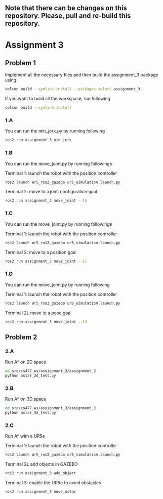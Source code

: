 ## Note that there can be changes on this repository. Please, pull and re-build this repository.

# Assignment 3
## Problem 1

Implement all the necessary files and then build the assignment_3 package using
~~~~bash
colcon build --symlink-install --packages-select assignment_3
~~~~

If you want to build all the workspace, run following
~~~~bash
colcon build --symlink-install 
~~~~

### 1.A
You can run the min_jerk.py by running following 
~~~~bash
ros2 run assignment_3 min_jerk
~~~~

### 1.B
You can run the move_joint.py by running followings

Terminal 1: launch the robot with the position controller
~~~~bash
ros2 launch ur5_ros2_gazebo ur5_simulation.launch.py
~~~~

Terminal 2: move to a joint configuration goal
~~~~bash
ros2 run assignment_3 move_joint --1b
~~~~

### 1.C
You can run the move_joint.py by running followings 

Terminal 1: launch the robot with the position controller
~~~~bash
ros2 launch ur5_ros2_gazebo ur5_simulation.launch.py
~~~~

Terminal 2: move to a position goal
~~~~bash
ros2 run assignment_3 move_joint --1c
~~~~

### 1.D
You can run the move_joint.py by running following

Terminal 1: launch the robot with the position controller
~~~~bash
ros2 launch ur5_ros2_gazebo ur5_simulation.launch.py
~~~~

Terminal 2L move to a pose goal
~~~~bash
ros2 run assignment_3 move_joint --1d
~~~~

## Problem 2

### 2.A
Run A* on 2D space
~~~~bash
cd src/cs477_ws/assignment_3/assignment_3
python astar_2d_test.py
~~~~

### 2.B
Run A* on 3D space
~~~~bash
cd src/cs477_ws/assignment_3/assignment_3
python astar_3d_test.py
~~~~

### 2.C
Run A* with a UR5e

Terminal 1: launch the robot with the position controller
~~~~bash
ros2 launch ur5_ros2_gazebo ur5_simulation.launch.py
~~~~

Terminal 2L add objects in GAZEBO
~~~~bash
ros2 run assignment_3 add_object
~~~~

Terminal 3: enable the UR5e to avoid obstacles
~~~~bash
ros2 run assignment_3 move_astar
~~~~

